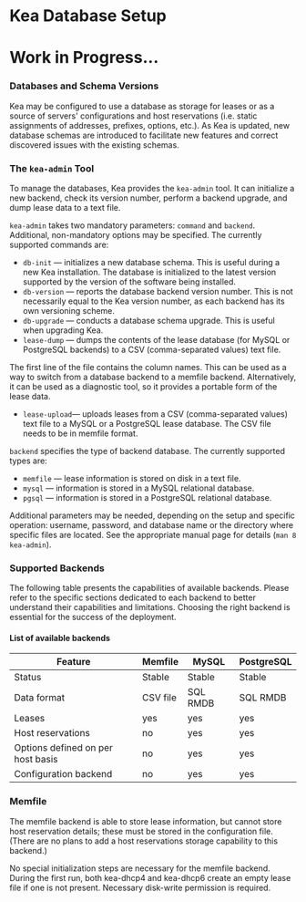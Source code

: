 Kea Database Setup
==================

# Work in Progress...

### Databases and Schema Versions

Kea may be configured to use a database as storage for leases or as a source of servers' configurations and host reservations (i.e. static assignments of addresses, prefixes, options, etc.). As Kea is updated, new database schemas are introduced to facilitate new features and correct discovered issues with the existing schemas.

### The `kea-admin` Tool

To manage the databases, Kea provides the `kea-admin` tool. It can initialize a new backend, check its version number, perform a backend upgrade, and dump lease data to a text file.

`kea-admin` takes two mandatory parameters: `command` and `backend`. Additional, non-mandatory options may be specified. The currently supported commands are:

- `db-init` — initializes a new database schema. This is useful during a new Kea installation. The database is initialized to the latest version supported by the version of the software being installed.
- `db-version` — reports the database backend version number. This is not necessarily equal to the Kea version number, as each backend has its own versioning scheme.
- `db-upgrade` — conducts a database schema upgrade. This is useful when upgrading Kea.
- `lease-dump` — dumps the contents of the lease database (for MySQL or PostgreSQL backends) to a CSV (comma-separated values) text file.

The first line of the file contains the column names. This can be used as a way to switch from a database backend to a memfile backend. Alternatively, it can be used as a diagnostic tool, so it provides a portable form of the lease data.

- `lease-upload`— uploads leases from a CSV (comma-separated values) text file to a MySQL or a PostgreSQL lease database. The CSV file needs to be in memfile format.

`backend` specifies the type of backend database. The currently supported types are:

- `memfile` — lease information is stored on disk in a text file.
- `mysql` — information is stored in a MySQL relational database.
- `pgsql` — information is stored in a PostgreSQL relational database.

Additional parameters may be needed, depending on the setup and specific operation: username, password, and database name or the directory where specific files are located. See the appropriate manual page for details (`man 8 kea-admin`).

### Supported Backends

The following table presents the capabilities of available backends. Please refer to the specific sections dedicated to each backend to better understand their capabilities and limitations. Choosing the right backend is essential for the success of the deployment.

#### List of available backends

| Feature | Memfile | MySQL | PostgreSQL |
|---------|---------|-------|------------|
| Status | Stable | Stable | Stable |
| Data format | CSV file | SQL RMDB | SQL RMDB |
| Leases | yes | yes | yes |
| Host reservations | no | yes | yes |
| Options defined on per host basis | no | yes | yes |
| Configuration backend | no | yes | yes |

### Memfile

The memfile backend is able to store lease information, but cannot store host reservation details; these must be stored in the configuration file. (There are no plans to add a host reservations storage capability to this backend.)

No special initialization steps are necessary for the memfile backend. During the first run, both kea-dhcp4 and kea-dhcp6 create an empty lease file if one is not present. Necessary disk-write permission is required.

